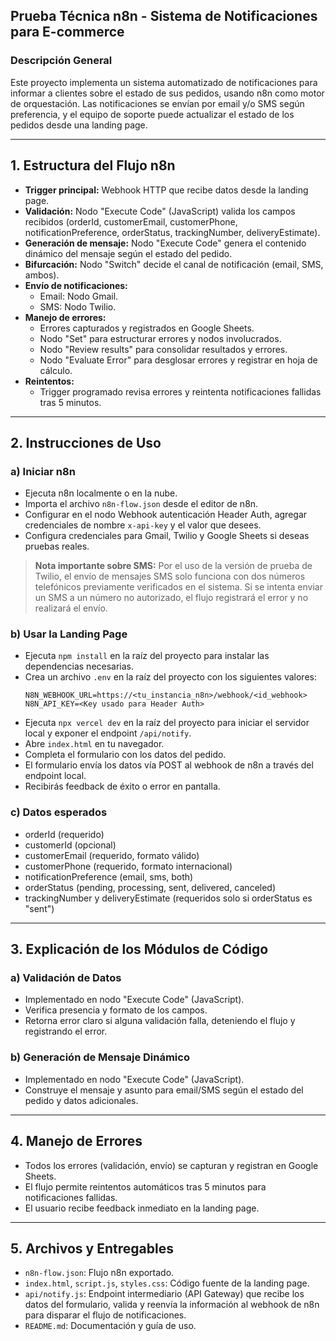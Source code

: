## Prueba Técnica n8n - Sistema de Notificaciones para E-commerce

### Descripción General
Este proyecto implementa un sistema automatizado de notificaciones para informar a clientes sobre el estado de sus pedidos, usando n8n como motor de orquestación. Las notificaciones se envían por email y/o SMS según preferencia, y el equipo de soporte puede actualizar el estado de los pedidos desde una landing page.

---

## 1. Estructura del Flujo n8n
- **Trigger principal:** Webhook HTTP que recibe datos desde la landing page.
- **Validación:** Nodo "Execute Code" (JavaScript) valida los campos recibidos (orderId, customerEmail, customerPhone, notificationPreference, orderStatus, trackingNumber, deliveryEstimate).
- **Generación de mensaje:** Nodo "Execute Code" genera el contenido dinámico del mensaje según el estado del pedido.
- **Bifurcación:** Nodo "Switch" decide el canal de notificación (email, SMS, ambos).
- **Envío de notificaciones:**
  - Email: Nodo Gmail.
  - SMS: Nodo Twilio.
- **Manejo de errores:**
  - Errores capturados y registrados en Google Sheets.
  - Nodo "Set" para estructurar errores y nodos involucrados.
  - Nodo "Review results" para consolidar resultados y errores.
  - Nodo "Evaluate Error" para desglosar errores y registrar en hoja de cálculo.
- **Reintentos:**
  - Trigger programado revisa errores y reintenta notificaciones fallidas tras 5 minutos.

---

## 2. Instrucciones de Uso

### a) Iniciar n8n
- Ejecuta n8n localmente o en la nube.
- Importa el archivo `n8n-flow.json` desde el editor de n8n.
- Configurar en el nodo Webhook autenticación Header Auth, agregar credenciales de nombre `x-api-key` y el valor que desees.
- Configura credenciales para Gmail, Twilio y Google Sheets si deseas pruebas reales.

> **Nota importante sobre SMS:**
> Por el uso de la versión de prueba de Twilio, el envío de mensajes SMS solo funciona con dos números telefónicos previamente verificados en el sistema. Si se intenta enviar un SMS a un número no autorizado, el flujo registrará el error y no realizará el envío. 

### b) Usar la Landing Page
- Ejecuta `npm install` en la raíz del proyecto para instalar las dependencias necesarias.
- Crea un archivo `.env` en la raíz del proyecto con los siguientes valores:
  ```env
  N8N_WEBHOOK_URL=https://<tu_instancia_n8n>/webhook/<id_webhook>
  N8N_API_KEY=<Key usado para Header Auth>
  ```
- Ejecuta `npx vercel dev` en la raíz del proyecto para iniciar el servidor local y exponer el endpoint `/api/notify`.
- Abre `index.html` en tu navegador.
- Completa el formulario con los datos del pedido.
- El formulario envía los datos vía POST al webhook de n8n a través del endpoint local.
- Recibirás feedback de éxito o error en pantalla.

### c) Datos esperados
- orderId (requerido)
- customerId (opcional)
- customerEmail (requerido, formato válido)
- customerPhone (requerido, formato internacional)
- notificationPreference (email, sms, both)
- orderStatus (pending, processing, sent, delivered, canceled)
- trackingNumber y deliveryEstimate (requeridos solo si orderStatus es "sent")

---

## 3. Explicación de los Módulos de Código
### a) Validación de Datos
- Implementado en nodo "Execute Code" (JavaScript).
- Verifica presencia y formato de los campos.
- Retorna error claro si alguna validación falla, deteniendo el flujo y registrando el error.

### b) Generación de Mensaje Dinámico
- Implementado en nodo "Execute Code" (JavaScript).
- Construye el mensaje y asunto para email/SMS según el estado del pedido y datos adicionales.

---

## 4. Manejo de Errores
- Todos los errores (validación, envío) se capturan y registran en Google Sheets.
- El flujo permite reintentos automáticos tras 5 minutos para notificaciones fallidas.
- El usuario recibe feedback inmediato en la landing page.

---

## 5. Archivos y Entregables
- `n8n-flow.json`: Flujo n8n exportado.
- `index.html`, `script.js`, `styles.css`: Código fuente de la landing page.
- `api/notify.js`: Endpoint intermediario (API Gateway) que recibe los datos del formulario, valida y reenvía la información al webhook de n8n para disparar el flujo de notificaciones.
- `README.md`: Documentación y guía de uso.
